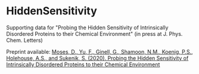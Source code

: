 # HiddenSensitivity
Supporting data for "Probing the Hidden Sensitivity of Intrinsically Disordered Proteins to their Chemical Environment" (in press at J. Phys. Chem. Letters)

Preprint available: [Moses, D., Yu, F., Ginell, G., Shamoon, N.M., Koenig, P.S., Holehouse, A.S., and Sukenik, S. (2020). Probing the Hidden Sensitivity of Intrinsically Disordered Proteins to their Chemical Environment](https://www.biorxiv.org/content/10.1101/2020.08.17.252478v1)


